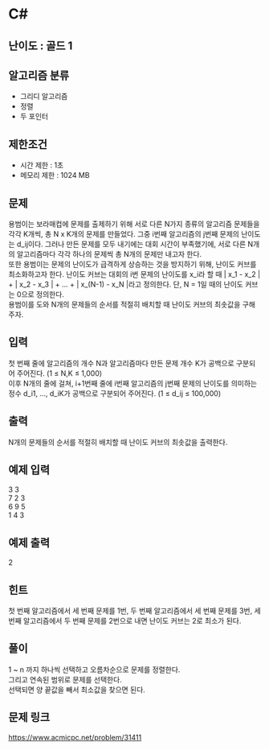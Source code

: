 # C#

## 난이도 : 골드 1

## 알고리즘 분류
  - 그리디 알고리즘
  - 정렬
  - 두 포인터

## 제한조건
  - 시간 제한 : 1초
  - 메모리 제한 : 1024 MB

## 문제
용범이는 보라매컵에 문제를 출제하기 위해 서로 다른 N가지 종류의 알고리즘 문제들을 각각 K개씩, 총 N x K개의 문제를 만들었다. 그중 i번째 알고리즘의 j번째 문제의 난이도는 d_ij이다. 그러나 만든 문제를 모두 내기에는 대회 시간이 부족했기에, 서로 다른 N개의 알고리즘마다 각각 하나의 문제씩 총 N개의 문제만 내고자 한다.<br/>
또한 용범이는 문제의 난이도가 급격하게 상승하는 것을 방지하기 위해, 난이도 커브를 최소화하고자 한다. 난이도 커브는 대회의 i번 문제의 난이도를 x_i라 할 때 | x_1 - x_2 | + | x_2 - x_3 | + ... + | x_(N-1) - x_N |라고 정의한다. 단, N = 1일 때의 난이도 커브는 0으로 정의한다.<br/>
용범이를 도와 N개의 문제들의 순서를 적절히 배치할 때 난이도 커브의 최솟값을 구해주자.<br/>

## 입력
첫 번째 줄에 알고리즘의 개수 N과 알고리즘마다 만든 문제 개수 K가 공백으로 구분되어 주어진다. (1 ≤ N,K ≤ 1,000)<br/>
이후 N개의 줄에 걸쳐, i+1번째 줄에 i번째 알고리즘의 j번째 문제의 난이도를 의미하는 정수 d_i1, ..., d_iK가 공백으로 구분되어 주어진다. (1 ≤ d_ij ≤ 100,000)<br/>

## 출력
N개의 문제들의 순서를 적절히 배치할 때 난이도 커브의 최솟값을 출력한다.<br/>

## 예제 입력
3 3<br/>
7 2 3<br/>
6 9 5<br/>
1 4 3<br/>

## 예제 출력
2<br/>

## 힌트
첫 번째 알고리즘에서 세 번째 문제를 1번, 두 번째 알고리즘에서 세 번째 문제를 3번, 세 번째 알고리즘에서 두 번째 문제를 2번으로 내면 난이도 커브는 2로 최소가 된다.<br/>

## 풀이
1 ~ n 까지 하나씩 선택하고 오름차순으로 문제를 정렬한다.<br/>
그리고 연속된 범위로 문제를 선택한다.<br/>
선택되면 양 끝값을 빼서 최소값을 찾으면 된다.<br/>

## 문제 링크
https://www.acmicpc.net/problem/31411
